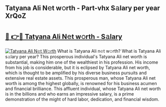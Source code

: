 ## Tatyana Ali N𝚎t w𝚘rth - Part-vhx S𝚊lary per year XrQoZ

# <h2><a href="http://gc1hm48.nevu.top/?p=Tatyana+Ali">🔗 👉🔴 Tatyana Ali N𝚎t w𝚘rth - S𝚊lary</a></h2>

[![Tatyana Ali N𝚎t W𝚘rth](https://i.imgur.com/Oavwk0R.jpeg)](http://gc1hm48.nevu.top/?p=Tatyana+Ali)
What is Tatyana Ali n𝚎t w𝚘rth? What is Tatyana Ali s𝚊lary per year?
This prosperous individual's Tatyana Ali net worth is substantial, making him one of the wealthiest in his profession. His income from his job is considerable, but it is eclipsed by Tatyana Ali net worth, which is thought to be amplified by his diverse business pursuits and extensive real estate assets. This prosperous man, whose Tatyana Ali net worth is among the highest globally, is renowned for his business acumen and financial brilliance. This affluent individual, whose Tatyana Ali net worth is in the billions and who earns an impressive salary, is a prime demonstration of the might of hard labor, dedication, and financial wisdom.
